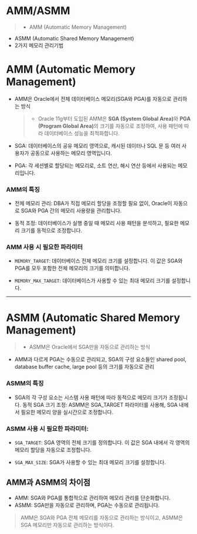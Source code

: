 <h1 id="ammasmm">AMM/ASMM</h1>
<blockquote>
<ul>
<li>AMM (Automatic Memory Management)</li>
</ul>
</blockquote>
<ul>
<li>ASMM (Automatic Shared Memory Management)</li>
<li>2가지 메모리 관리기법</li>
</ul>
<h1 id="amm-automatic-memory-management">AMM (Automatic Memory Management)</h1>
<ul>
<li><p>AMM은 Oracle에서 전체 데이터베이스 메모리(SGA와 PGA)를 자동으로 관리하는 방식</p>
<blockquote>
<ul>
<li>Oracle 11g부터 도입된 AMM은 <strong>SGA (System Global Area)</strong>와 <strong>PGA (Program Global Area)</strong>의 크기를 자동으로 조정하여, 사용 패턴에 따라 데이터베이스 성능을 최적화합니다.</li>
</ul>
</blockquote>
</li>
<li><p>SGA: 데이터베이스의 공유 메모리 영역으로, 캐시된 데이터나 SQL 문 등 여러 사용자가 공동으로 사용하는 메모리 영역입니다.</p>
</li>
<li><p>PGA: 각 세션별로 할당되는 메모리로, 소트 연산, 해시 연산 등에서 사용되는 메모리입니다.</p>
</li>
</ul>
<h3 id="amm의-특징">AMM의 특징</h3>
<ul>
<li><p>전체 메모리 관리: DBA가 직접 메모리 할당을 조정할 필요 없이, Oracle이 자동으로 SGA와 PGA 간의 메모리 사용량을 관리합니다.</p>
</li>
<li><p>동적 조정: 데이터베이스가 실행 중일 때 메모리 사용 패턴을 분석하고, 필요한 메모리 크기를 동적으로 조정합니다.</p>
</li>
</ul>
<h3 id="amm-사용-시-필요한-파라미터">AMM 사용 시 필요한 파라미터</h3>
<ul>
<li><p><code>MEMORY_TARGET</code>: 데이터베이스 전체 메모리 크기를 설정합니다. 이 값은 SGA와 PGA를 모두 포함한 전체 메모리의 크기를 의미합니다.</p>
</li>
<li><p><code>MEMORY_MAX_TARGET</code>: 데이터베이스가 사용할 수 있는 최대 메모리 크기를 설정합니다.</p>
</li>
</ul>
<hr />
<h1 id="asmm-automatic-shared-memory-management">ASMM (Automatic Shared Memory Management)</h1>
<blockquote>
<ul>
<li>ASMM은 Oracle에서 SGA만을 자동으로 관리하는 방식</li>
</ul>
</blockquote>
<ul>
<li>AMM과 다르게 PGA는 수동으로 관리되고, SGA의 구성 요소들인 shared pool, database buffer cache, large pool 등의 크기를 자동으로 관리</li>
</ul>
<h3 id="asmm의-특징">ASMM의 특징</h3>
<ul>
<li>SGA의 각 구성 요소는 시스템 사용 패턴에 따라 동적으로 메모리 크기가 조정됩니다.
동적 SGA 크기 조정: ASMM은 SGA_TARGET 파라미터를 사용해, SGA 내에서 필요한 메모리 양을 실시간으로 조정합니다.</li>
</ul>
<h3 id="asmm-사용-시-필요한-파라미터">ASMM 사용 시 필요한 파라미터:</h3>
<ul>
<li><p><code>SGA_TARGET</code>: SGA 영역의 전체 크기를 정의합니다. 이 값은 SGA 내에서 각 영역의 메모리 할당을 자동으로 조정합니다.</p>
</li>
<li><p><code>SGA_MAX_SIZE</code>: SGA가 사용할 수 있는 최대 메모리 크기를 설정합니다.</p>
</li>
</ul>
<h2 id="amm과-asmm의-차이점">AMM과 ASMM의 차이점</h2>
<ul>
<li>AMM: SGA와 PGA를 통합적으로 관리하여 메모리 관리를 단순화합니다.</li>
<li>ASMM: SGA만을 자동으로 관리하며, PGA는 수동으로 관리됩니다.</li>
</ul>
<blockquote>
<p>AMM은 SGA와 PGA 전체 메모리를 자동으로 관리하는 방식이고, ASMM은 SGA 메모리만 자동으로 관리하는 방식이다.</p>
</blockquote>